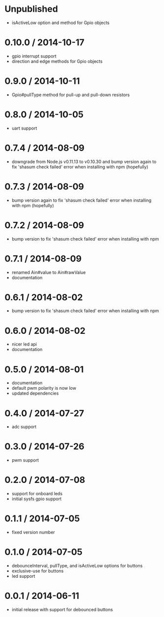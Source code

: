 Unpublished
===========

  * isActiveLow option and method for Gpio objects

0.10.0 / 2014-10-17
===================

  * gpio interrupt support
  * direction and edge methods for Gpio objects

0.9.0 / 2014-10-11
==================

  * Gpio#pullType method for pull-up and pull-down resistors

0.8.0 / 2014-10-05
==================

  * uart support

0.7.4 / 2014-08-09
==================

  * downgrade from Node.js v0.11.13 to v0.10.30 and bump version again to fix 'shasum check failed' error when installing with npm (hopefully)

0.7.3 / 2014-08-09
==================

  * bump version again to fix 'shasum check failed' error when installing with npm (hopefully)

0.7.2 / 2014-08-09
==================

  * bump version to fix 'shasum check failed' error when installing with npm

0.7.1 / 2014-08-09
==================

  * renamed Ain#value to Ain#rawValue
  * documentation

0.6.1 / 2014-08-02
==================

  * bump version to fix 'shasum check failed' error when installing with npm

0.6.0 / 2014-08-02
==================

  * nicer led api
  * documentation

0.5.0 / 2014-08-01
==================

  * documentation
  * default pwm polarity is now low
  * updated dependencies

0.4.0 / 2014-07-27
==================

  * adc support

0.3.0 / 2014-07-26
==================

  * pwm support

0.2.0 / 2014-07-08
==================

  * support for onboard leds
  * initial sysfs gpio support

0.1.1 / 2014-07-05
==================

  * fixed version number

0.1.0 / 2014-07-05
==================

  * debounceInterval, pullType, and isActiveLow options for buttons
  * exclusive-use for buttons
  * led support

0.0.1 / 2014-06-11
==================

  * initial release with support for debounced buttons

